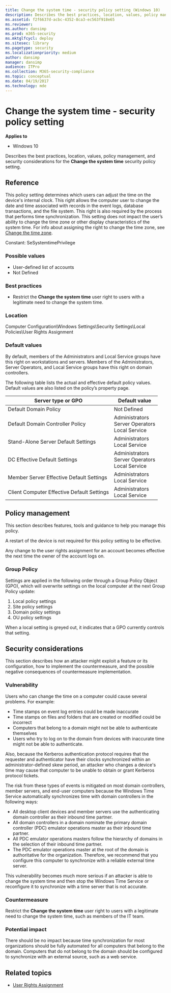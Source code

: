 ```yaml
---
title: Change the system time - security policy setting (Windows 10)
description: Describes the best practices, location, values, policy management, and security considerations for the Change the system time security policy setting.
ms.assetid: f2f6637d-acbc-4352-8ca3-ec563f918e65
ms.reviewer: 
ms.author: dansimp
ms.prod: m365-security
ms.mktglfcycl: deploy
ms.sitesec: library
ms.pagetype: security
ms.localizationpriority: medium
author: dansimp
manager: dansimp
audience: ITPro
ms.collection: M365-security-compliance
ms.topic: conceptual
ms.date: 04/19/2017
ms.technology: mde
---
```


# Change the system time - security policy setting

**Applies to**
-   Windows 10

Describes the best practices, location, values, policy management, and security considerations for the **Change the system time** security policy setting.

## Reference

This policy setting determines which users can adjust the time on the device's internal clock. This right allows the computer user to change the date and time associated with records in the event logs, database transactions, and the file system. This right is also required by the process that performs time synchronization. This setting does not impact the user’s ability to change the time zone or other display characteristics of the system time. For info about assigning the right to change the time zone, see [Change the time zone](change-the-time-zone.md).

Constant: SeSystemtimePrivilege

### Possible values

-   User-defined list of accounts
-   Not Defined

### Best practices

-   Restrict the **Change the system time** user right to users with a legitimate need to change the system time.

### Location

Computer Configuration\\Windows Settings\\Security Settings\\Local Policies\\User Rights Assignment

### Default values

By default, members of the Administrators and Local Service groups have this right on workstations and servers. Members of the Administrators, Server Operators, and Local Service groups have this right on domain controllers.

The following table lists the actual and effective default policy values. Default values are also listed on the policy’s property page.

| Server type or GPO | Default value |
| - | - |
| Default Domain Policy| Not Defined | 
| Default Domain Controller Policy | Administrators <br/>Server Operators <br/>Local Service|
| Stand-Alone Server Default Settings | Administrators <br/>Local Service|
| DC Effective Default Settings | Administrators <br/>Server Operators <br/>Local Service| 
| Member Server Effective Default Settings | Administrators <br/>Local Service|
| Client Computer Effective Default Settings | Administrators <br/>Local Service| 
 
## Policy management

This section describes features, tools and guidance to help you manage this policy.

A restart of the device is not required for this policy setting to be effective.

Any change to the user rights assignment for an account becomes effective the next time the owner of the account logs on.

### Group Policy

Settings are applied in the following order through a Group Policy Object (GPO), which will overwrite settings on the local computer at the next Group Policy update:

1.  Local policy settings
2.  Site policy settings
3.  Domain policy settings
4.  OU policy settings

When a local setting is greyed out, it indicates that a GPO currently controls that setting.

## Security considerations

This section describes how an attacker might exploit a feature or its configuration, how to implement the countermeasure, and the possible negative consequences of countermeasure implementation.

### Vulnerability

Users who can change the time on a computer could cause several problems. For example:

-   Time stamps on event log entries could be made inaccurate
-   Time stamps on files and folders that are created or modified could be incorrect
-   Computers that belong to a domain might not be able to authenticate themselves
-   Users who try to log on to the domain from devices with inaccurate time might not be able to authenticate.

Also, because the Kerberos authentication protocol requires that the requester and authenticator have their clocks synchronized within an administrator-defined skew period, an attacker who changes a device's time may cause that computer to be unable to obtain or grant Kerberos protocol tickets.

The risk from these types of events is mitigated on most domain controllers, member servers, and end-user computers because the Windows Time Service automatically synchronizes time with domain controllers in the following ways:

-   All desktop client devices and member servers use the authenticating domain controller as their inbound time partner.
-   All domain controllers in a domain nominate the primary domain controller (PDC) emulator operations master as their inbound time partner.
-   All PDC emulator operations masters follow the hierarchy of domains in the selection of their inbound time partner.
-   The PDC emulator operations master at the root of the domain is authoritative for the organization. Therefore, we recommend that you configure this computer to synchronize with a reliable external time server.

This vulnerability becomes much more serious if an attacker is able to change the system time and then stop the Windows Time Service or reconfigure it to synchronize with a time server that is not accurate.

### Countermeasure

Restrict the **Change the system time** user right to users with a legitimate need to change the system time, such as members of the IT team.

### Potential impact

There should be no impact because time synchronization for most organizations should be fully automated for all computers that belong to the domain. Computers that do not belong to the domain should be configured to synchronize with an external source, such as a web service.

## Related topics

- [User Rights Assignment](user-rights-assignment.md)
